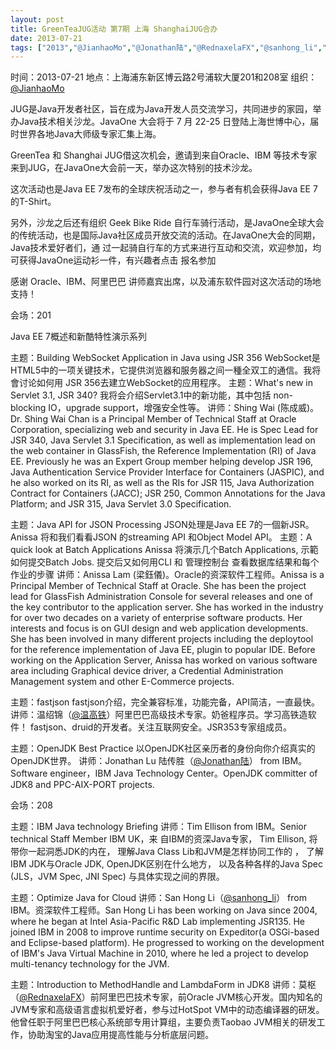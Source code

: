 ```yaml
---
layout: post
title: GreenTeaJUG活动 第7期 上海 ShanghaiJUG合办
date: 2013-07-21
tags: ["2013","@JianhaoMo","@Jonathan陆","@RednaxelaFX","@sanhong_li","@温高铁","Tim Ellison","上海","梁鈺儀","活动","陈成威"]
---
```


时间：2013-07-21
地点：上海浦东新区博云路2号浦软大厦201和208室
组织：[@JianhaoMo](http://weibo.com/halmo)

JUG是Java开发者社区，旨在成为Java开发人员交流学习，共同进步的家园，举办Java技术相关沙龙。JavaOne 大会将于 7 月 22-25 日登陆上海世博中心，届时世界各地Java大师级专家汇集上海。

GreenTea 和 Shanghai JUG借这次机会，邀请到来自Oracle、IBM 等技术专家来到JUG，在JavaOne大会前一天，举办这次特别的技术沙龙。

这次活动也是Java EE 7发布的全球庆祝活动之一，参与者有机会获得Java EE 7的T-Shirt。

另外，沙龙之后还有组织 Geek Bike Ride 自行车骑行活动，是JavaOne全球大会的传统活动，也是国际Java社区成员开放交流的活动。在JavaOne大会的同期，Java技术爱好者们，通 过一起骑自行车的方式来进行互动和交流，欢迎参加，均可获得JavaOne运动衫一件，有兴趣者点击 报名参加

感谢 Oracle、IBM、阿里巴巴 讲师嘉宾出席，以及浦东软件园对这次活动的场地支持！

会场：201

Java EE 7概述和新酷特性演示系列

主题：Building WebSocket Application in Java using JSR 356
WebSocket是HTML5中的一项关键技术，它提供浏览器和服务器之间一種全双工的通信。我将會讨论如何用 JSR 356去建立WebSocket的应用程序。
主题：What's new in Servlet 3.1, JSR 340?
我将会介绍Servlet3.1中的新功能，其中包括 non-blocking IO，upgrade support，增强安全性等。
讲师：Shing Wai (陈成威)。Dr. Shing Wai Chan is a Principal Member of Technical Staff at Oracle Corporation, specializing web and security in Java EE. He is Spec Lead for JSR 340, Java Servlet 3.1 Specification, as well as implementation lead on the web container in GlassFish, the Reference Implementation (RI) of Java EE. Previously he was an Expert Group member helping develop JSR 196, Java Authentication Service Provider Interface for Containers (JASPIC), and he also worked on its RI, as well as the RIs for JSR 115, Java Authorization Contract for Containers (JACC); JSR 250, Common Annotations for the Java Platform; and JSR 315, Java Servlet 3.0 Specification.

主题：Java API for JSON Processing
JSON处理是Java EE 7的一個新JSR。Anissa 将和我们看看JSON 的streaming API 和Object Model API。
主题：A quick look at Batch Applications
Anissa 将演示几个Batch Applications, 示範如何提交Batch Jobs. 提交后又如何用CLI 和 管理控制台 查看数据库结果和每个作业的步骤
讲师：Anissa Lam (梁鈺儀)。Oracle的资深软件工程师。Anissa is a Principal Member of Technical Staff at Oracle. She has been the project lead for GlassFish Administration Console for several releases and one of the key contributor to the application server. She has worked in the industry for over two decades on a variety of enterprise software products. Her interests and focus is on GUI design and web application developments. She has been involved in many different projects including the deploytool for the reference implementation of Java EE, plugin to popular IDE.
Before working on the Application Server, Anissa has worked on various software area including Graphical device driver, a Credential Administration Management system and other E-Commerce projects.

主题：fastjson
fastjson介绍，完全兼容标准，功能完备，API简洁，一直最快。
讲师：温绍锦（[@温高铁](http://weibo.com/wengaotie)）阿里巴巴高级技术专家。奶爸程序员。学习高铁造软件！ fastjson、druid的开发者。关注互联网安全。JSR353专家组成员。

主题：OpenJDK Best Practice
以OpenJDK社区亲历者的身份向你介绍真实的OpenJDK世界。
讲师：Jonathan Lu 陆传胜（[@Jonathan陆](http://weibo.com/u/2280810557)） from IBM。Software engineer，IBM Java Technology Center。OpenJDK committer of JDK8 and PPC-AIX-PORT projects.

会场：208

主题：IBM Java technology Briefing
讲师：Tim Ellison from IBM。Senior technical Staff Member IBM UK，来 自IBM的资深Java专家， Tim Ellison, 将带你一起洞悉JDK的内在， 理解Java Class Lib和JVM是怎样协同工作的 ， 了解IBM JDK与Oracle JDK, OpenJDK区别在什么地方， 以及各种各样的Java Spec (JLS，JVM Spec, JNI Spec) 与具体实现之间的界限。

主题：Optimize Java for Cloud
讲师：San Hong Li（[@sanhong_li](http://weibo.com/u/1611030354)） from IBM。资深软件工程师。San Hong Li has been working on Java since 2004, where he began at Intel Asia-Pacific R&D Lab implementing JSR135. He joined IBM in 2008 to improve runtime security on Expeditor(a OSGi-based and Eclipse-based platform). He progressed to working on the development of IBM's Java Virtual Machine in 2010, where he led a project to develop multi-tenancy technology for the JVM.

主题：Introduction to MethodHandle and LambdaForm in JDK8
讲师：莫枢（[@RednaxelaFX](http://weibo.com/rednaxelafx)）前阿里巴巴技术专家，前Oracle JVM核心开发。国内知名的JVM专家和高级语言虚拟机爱好者，参与过HotSpot VM中的动态编译器的研发。他曾任职于阿里巴巴核心系统部专用计算组，主要负责Taobao JVM相关的研发工作，协助淘宝的Java应用提高性能与分析底层问题。